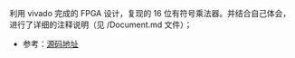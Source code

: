 利用 vivado 完成的 FPGA 设计，复现的 16 位有符号乘法器。并结合自己体会，进行了详细的注释说明（见 /Document.md 文件）；

- 参考：[源码地址](https://github.com/wuzeyou/Multiplier16X16)